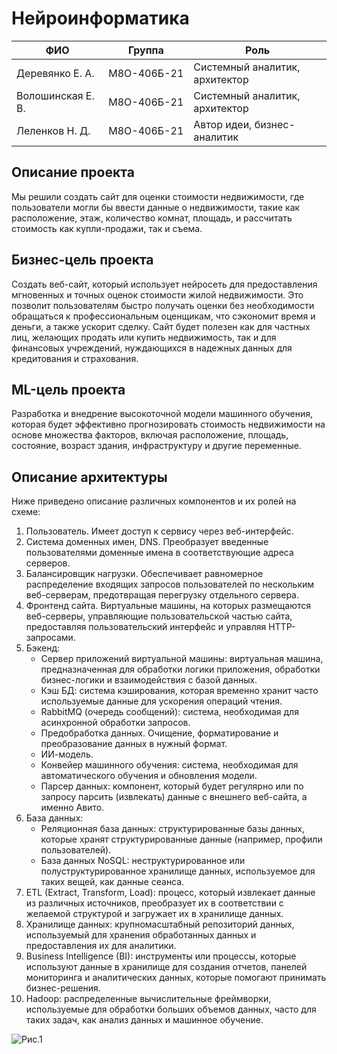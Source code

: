 # Нейроинформатика

| ФИО | Группа | Роль |
|-------------------|-----------------|-----------------------------------|
| Деревянко Е. А. | М8О-406Б-21 | Системный аналитик, архитектор |
| Волошинская Е. В. | М8О-406Б-21 | Системный аналитик, архитектор |
| Леленков Н. Д. | М8О-406Б-21 | Автор идеи, бизнес-аналитик |

## Описание проекта
Мы решили создать сайт для оценки стоимости недвижимости, где пользователи могли бы ввести данные о недвижимости, такие как расположение, этаж, количество комнат, площадь, и рассчитать стоимость как купли-продажи, так и съема.

## Бизнес-цель проекта
Создать веб-сайт, который использует нейросеть для предоставления мгновенных и точных оценок стоимости жилой недвижимости. Это позволит пользователям быстро получать оценки без необходимости обращаться к профессиональным оценщикам, что сэкономит время и деньги, а также ускорит сделку. Сайт будет полезен как для частных лиц, желающих продать или купить недвижимость, так и для финансовых учреждений, нуждающихся в надежных данных для кредитования и страхования.

## ML-цель проекта
Разработка и внедрение высокоточной модели машинного обучения, которая будет эффективно прогнозировать стоимость недвижимости на основе множества факторов, включая расположение, площадь, состояние, возраст здания, инфраструктуру и другие переменные.

## Описание архитектуры
Ниже приведено описание различных компонентов и их ролей на схеме:
1. Пользователь. Имеет доступ к сервису через веб-интерфейс.
2. Система доменных имен, DNS. Преобразует введенные пользователями доменные имена в соответствующие адреса серверов.
3. Балансировщик нагрузки. Обеспечивает равномерное распределение входящих запросов пользователей по нескольким веб-серверам, предотвращая перегрузку отдельного сервера.
4. Фронтенд сайта. Виртуальные машины, на которых размещаются веб-серверы, управляющие пользовательской частью сайта, предоставляя пользовательский интерфейс и управляя HTTP-запросами.
5. Бэкенд:
   - Сервер приложений виртуальной машины: виртуальная машина, предназначенная для обработки логики приложения, обработки бизнес-логики и взаимодействия с базой данных.
   - Кэш БД: система кэширования, которая временно хранит часто используемые данные для ускорения операций чтения.
   - RabbitMQ (очередь сообщений): система, необходимая для асинхронной обработки запросов.
   - Предобработка данных. Очищение, форматирование и преобразование данных в нужный формат.
   - ИИ-модель.
   - Конвейер машинного обучения: система, необходимая для автоматического обучения и обновления модели.
   - Парсер данных: компонент, который будет регулярно или по запросу парсить (извлекать) данные с внешнего веб-сайта, а именно Авито.
6. База данных:
   - Реляционная база данных: структурированные базы данных, которые хранят структурированные данные (например, профили пользователей).
   - База данных NoSQL: неструктурированное или полуструктурированное хранилище данных, используемое для таких вещей, как данные сеанса.
7. ETL (Extract, Transform, Load): процесс, который извлекает данные из различных источников, преобразует их в соответствии с желаемой структурой и загружает их в хранилище данных. 
8. Хранилище данных: крупномасштабный репозиторий данных, используемый для хранения обработанных данных и предоставления их для аналитики. 
9. Business Intelligence (BI): инструменты или процессы, которые используют данные в хранилище для создания отчетов, панелей мониторинга и аналитических данных, которые помогают принимать бизнес-решения. 
10. Hadoop: распределенные вычислительные фреймворки, используемые для обработки больших объемов данных, часто для таких задач, как анализ данных и машинное обучение.

![Рис.1](https://github.com/TooManyFandoms/Neuroinfo/blob/main/architecture.jpg)


